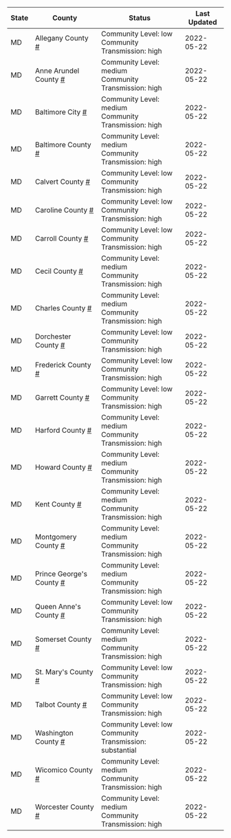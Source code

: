 State | County | Status | Last Updated
--- | --- | --- | --- 
MD | Allegany County <a href="#allegany_county">#</a> | <a name="allegany_county"></a>Community Level: low<br/>Community Transmission: high | 2022-05-22
MD | Anne Arundel County <a href="#anne_arundel_county">#</a> | <a name="anne_arundel_county"></a>Community Level: medium<br/>Community Transmission: high | 2022-05-22
MD | Baltimore City <a href="#baltimore_city">#</a> | <a name="baltimore_city"></a>Community Level: medium<br/>Community Transmission: high | 2022-05-22
MD | Baltimore County <a href="#baltimore_county">#</a> | <a name="baltimore_county"></a>Community Level: medium<br/>Community Transmission: high | 2022-05-22
MD | Calvert County <a href="#calvert_county">#</a> | <a name="calvert_county"></a>Community Level: low<br/>Community Transmission: high | 2022-05-22
MD | Caroline County <a href="#caroline_county">#</a> | <a name="caroline_county"></a>Community Level: low<br/>Community Transmission: high | 2022-05-22
MD | Carroll County <a href="#carroll_county">#</a> | <a name="carroll_county"></a>Community Level: low<br/>Community Transmission: high | 2022-05-22
MD | Cecil County <a href="#cecil_county">#</a> | <a name="cecil_county"></a>Community Level: medium<br/>Community Transmission: high | 2022-05-22
MD | Charles County <a href="#charles_county">#</a> | <a name="charles_county"></a>Community Level: medium<br/>Community Transmission: high | 2022-05-22
MD | Dorchester County <a href="#dorchester_county">#</a> | <a name="dorchester_county"></a>Community Level: low<br/>Community Transmission: high | 2022-05-22
MD | Frederick County <a href="#frederick_county">#</a> | <a name="frederick_county"></a>Community Level: low<br/>Community Transmission: high | 2022-05-22
MD | Garrett County <a href="#garrett_county">#</a> | <a name="garrett_county"></a>Community Level: low<br/>Community Transmission: high | 2022-05-22
MD | Harford County <a href="#harford_county">#</a> | <a name="harford_county"></a>Community Level: medium<br/>Community Transmission: high | 2022-05-22
MD | Howard County <a href="#howard_county">#</a> | <a name="howard_county"></a>Community Level: medium<br/>Community Transmission: high | 2022-05-22
MD | Kent County <a href="#kent_county">#</a> | <a name="kent_county"></a>Community Level: medium<br/>Community Transmission: high | 2022-05-22
MD | Montgomery County <a href="#montgomery_county">#</a> | <a name="montgomery_county"></a>Community Level: medium<br/>Community Transmission: high | 2022-05-22
MD | Prince George's County <a href="#prince_george's_county">#</a> | <a name="prince_george's_county"></a>Community Level: medium<br/>Community Transmission: high | 2022-05-22
MD | Queen Anne's County <a href="#queen_anne's_county">#</a> | <a name="queen_anne's_county"></a>Community Level: low<br/>Community Transmission: high | 2022-05-22
MD | Somerset County <a href="#somerset_county">#</a> | <a name="somerset_county"></a>Community Level: medium<br/>Community Transmission: high | 2022-05-22
MD | St. Mary's County <a href="#st._mary's_county">#</a> | <a name="st._mary's_county"></a>Community Level: low<br/>Community Transmission: high | 2022-05-22
MD | Talbot County <a href="#talbot_county">#</a> | <a name="talbot_county"></a>Community Level: low<br/>Community Transmission: high | 2022-05-22
MD | Washington County <a href="#washington_county">#</a> | <a name="washington_county"></a>Community Level: low<br/>Community Transmission: substantial | 2022-05-22
MD | Wicomico County <a href="#wicomico_county">#</a> | <a name="wicomico_county"></a>Community Level: medium<br/>Community Transmission: high | 2022-05-22
MD | Worcester County <a href="#worcester_county">#</a> | <a name="worcester_county"></a>Community Level: medium<br/>Community Transmission: high | 2022-05-22
